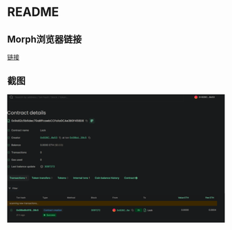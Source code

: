 # README

## Morph浏览器链接
[链接](https://explorer-holesky.morphl2.io/address/0x9a82c5b6dec70aBfFcaebCCFa1a0CAe3B0F458D8#code)
## 截图
![截图](./morphTestnet.png)
